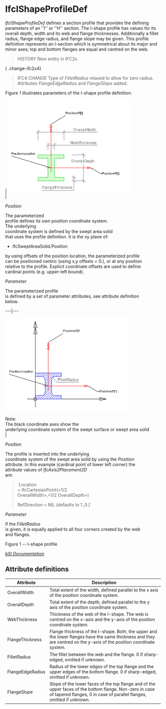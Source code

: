 IfcIShapeProfileDef
===================
_IfcIShapeProfileDef_ defines a section profile that provides the defining
parameters of an ''I'' or ''H'' section. The I-shape profile has values for
its overall depth, width and its web and flange thicknesses. Additionally a
fillet radius, flange edge radius, and flange slope may be given. This profile
definition represents an I-section which is symmetrical about its major and
minor axes; top and bottom flanges are equal and centred on the web.  
  
> HISTORY  New entity in IFC2x.  
  
{ .change-ifc2x4}  
> IFC4 CHANGE  Type of _FilletRadius_ relaxed to allow for zero radius.
> Attributes _FlangeEdgeRadius_ and _FlangeSlope_ added.  
  
Figure 1 illustrates parameters of the I-shape profile definition.  
  
  
  
  
  
  
| ![I-shape profile](../figures/ifcishapeprofiledef-layout1.gif)  
|  

_Position_  
  
  
The parameterized  
profile defines its own position coordinate system.  
The underlying  
coordinate system is defined by the swept area solid  
that uses the profile definition. It is the xy plane of:

  

  

  * IfcSweptAreaSolid.Position
  

  
by using offsets of the position location, the parameterized profile  
can be positioned centric (using x,y offsets = 0.), or at any position  
relative to the profile. Explicit coordinate offsets are used to define  
cardinal points (e.g. upper-left bound).  

_Parameter_  
  
  
The parameterized profile  
is defined by a set of parameter attributes, see attribute definition  
below.

  
  
  
---|---  
  
  
![I shape with fillet](../figures/ifcishapeprofiledef-layout2.gif)  
  
Note:  
The black coordinate axes show the  
underlying coordinate system of the swept surface or swept area solid  
|  

_Position_  
  
  
The profile is inserted into the underlying  
coordinate system of the swept area solid by using the _Position_  
attribute. In this example (cardinal point of lower left corner) the  
attribute values of _IfcAxis2Placement2D_  
are:

  

>  
>
>
> `Location  
> = IfcCartesianPoint(<1/2  
> OverallWidth>,<1/2 OverallDepth>)  
>  
> RefDirection = NIL (defaults to 1.,0.)`
>
>  
>

  

_Parameter_  
  
If the _FilletRadius_  
is given, it is equally applied to all four corners created by the web  
and flanges.

  
  
  
  
  
  
  
  

Figure 1 -- I-shape profile  
  
  
  
[ _bSI
Documentation_](https://standards.buildingsmart.org/IFC/DEV/IFC4_2/FINAL/HTML/schema/ifcprofileresource/lexical/ifcishapeprofiledef.htm)


Attribute definitions
---------------------
| Attribute        | Description                                                                                                                                                                     |
|------------------|---------------------------------------------------------------------------------------------------------------------------------------------------------------------------------|
| OverallWidth     | Total extent of the width, defined parallel to the x axis of the position coordinate system.                                                                                    |
| OverallDepth     | Total extent of the depth, defined parallel to the y axis of the position coordinate system.                                                                                    |
| WebThickness     | Thickness of the web of the I-shape. The web is centred on the x-axis and the y-axis of the position coordinate system.                                                         |
| FlangeThickness  | Flange thickness of the I-shape. Both, the upper and the lower flanges have the same thickness and they are centred on the y-axis of the position coordinate system.            |
| FilletRadius     | The fillet between the web and the flange. 0 if sharp-edged, omitted if unknown.                                                                                                |
| FlangeEdgeRadius | Radius of the lower edges of the top flange and the upper edges of the bottom flange. 0 if sharp-edged, omitted if unknown.                                                     |
| FlangeSlope      | Slope of the lower faces of the top flange and of the upper faces of the bottom flange. Non-zero in case of tapered flanges, 0 in case of parallel flanges, omitted if unknown. |

